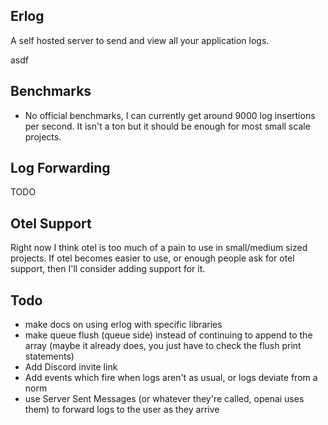 ## Erlog

A self hosted server to send and view all your application logs.

asdf

## Benchmarks

- No official benchmarks, I can currently get around 9000 log insertions per second. It isn't a ton but it should be enough for most small scale projects.

## Log Forwarding

TODO

## Otel Support

Right now I think otel is too much of a pain to use in small/medium sized projects. If otel becomes easier to use, or enough people ask for otel support, then I'll consider adding support for it.

## Todo

- make docs on using erlog with specific libraries
- make queue flush (queue side) instead of continuing to append to the array (maybe it already does, you just have to check the flush print statements)
- Add Discord invite link
- Add events which fire when logs aren't as usual, or logs deviate from a norm
- use Server Sent Messages (or whatever they're called, openai uses them) to forward logs to the user as they arrive
